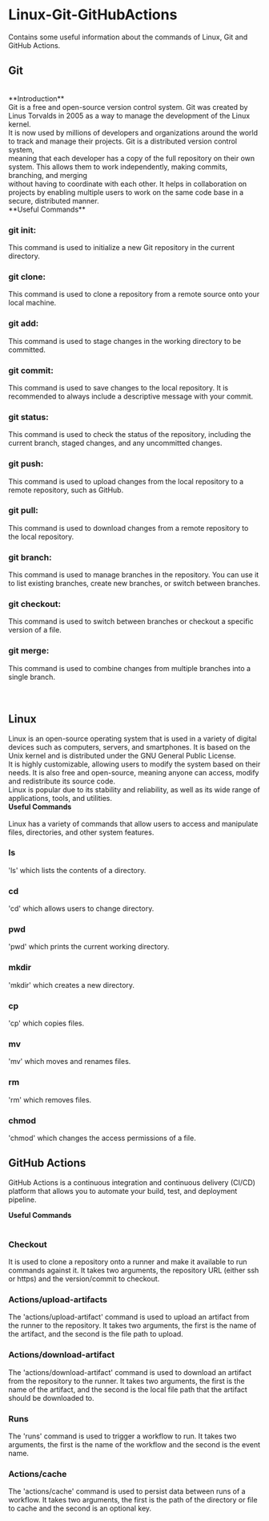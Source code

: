 # Linux-Git-GitHubActions
Contains some useful information about the commands of Linux, Git and GitHub Actions. 
<br>
## Git
<br>
**Introduction**
<br>
Git is a free and open-source version control system. Git was created by Linus Torvalds in 2005 as a way to manage the development of the Linux kernel.<br>
It is now used by millions of developers and organizations around the world to track and manage their projects. Git is a distributed version control system, <br> 
meaning that each developer has a copy of the full repository on their own system. This allows them to work independently, making commits, branching, and merging <br>
without having to coordinate with each other. It helps in collaboration on projects by enabling multiple users to work on the same code base in a secure, distributed manner.
<br>
**Useful Commands** <br>

### git init: <br>
This command is used to initialize a new Git repository in the current directory.<br>

### git clone: <br>
This command is used to clone a repository from a remote source onto your local machine.<br>

### git add: <br>
This command is used to stage changes in the working directory to be committed.<br>

### git commit: <br>
This command is used to save changes to the local repository. It is recommended to always include a descriptive message with your commit. <br>

### git status: <br>
This command is used to check the status of the repository, including the current branch, staged changes, and any uncommitted changes.<br>

### git push: <br>
This command is used to upload changes from the local repository to a remote repository, such as GitHub. <br>

### git pull: <br>
This command is used to download changes from a remote repository to the local repository.<br>

### git branch: <br>
This command is used to manage branches in the repository. You can use it to list existing branches, create new branches, or switch between branches.<br>

### git checkout: <br>
This command is used to switch between branches or checkout a specific version of a file.<br>

### git merge: <br>
This command is used to combine changes from multiple branches into a single branch.<br>
<br>
<br>


## Linux <br>
Linux is an open-source operating system that is used in a variety of digital devices such as computers, servers, and smartphones. It is based on the Unix kernel and is distributed under the GNU General Public License.<br>
It is highly customizable, allowing users to modify the system based on their needs. It is also free and open-source, meaning anyone can access, modify and redistribute its source code.<br>
Linux is popular due to its stability and reliability, as well as its wide range of applications, tools, and utilities.
<br>
**Useful Commands**
<br>
<br>
Linux has a variety of commands that allow users to access and manipulate files, directories, and other system features. 

### ls <br>
'ls' which lists the contents of a directory.<br>
### cd <br>
'cd' which allows users to change directory.<br>
### pwd <br>
'pwd' which prints the current working directory.<br>
### mkdir <br>
'mkdir' which creates a new directory.<br>
### cp <br>
'cp' which copies files.<br>
### mv <br>
'mv' which moves and renames files.
### rm <br>
'rm' which removes files.<br>
### chmod <br>
'chmod' which changes the access permissions of a file.<br> 

## GitHub Actions <br>
GitHub Actions is a continuous integration and continuous delivery (CI/CD) platform that allows you to automate your build, test, and deployment pipeline. <br>

**Useful Commands**
<br>
<br>
### Checkout <br>
It is used to clone a repository onto a runner and make it available to run commands against it. It takes two arguments, the repository URL (either ssh or https) and the version/commit to checkout.<br>
### Actions/upload-artifacts <br>
The 'actions/upload-artifact' command is used to upload an artifact from the runner to the repository. It takes two arguments, the first is the name of the artifact, and the second is the file path to upload.<br>
### Actions/download-artifact <br>
The 'actions/download-artifact' command is used to download an artifact from the repository to the runner. It takes two arguments, the first is the name of the artifact, and the second is the local file path that the artifact should be downloaded to. <br>
### Runs <br>
The 'runs' command is used to trigger a workflow to run. It takes two arguments, the first is the name of the workflow and the second is the event name. <br>
### Actions/cache <br>
The 'actions/cache' command is used to persist data between runs of a workflow. It takes two arguments, the first is the path of the directory or file to cache and the second is an optional key. <br>

